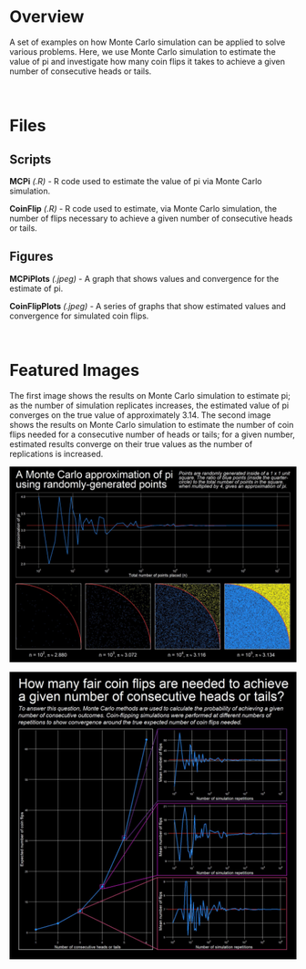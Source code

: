 # Overview

A set of examples on how Monte Carlo simulation can be applied to solve various problems. Here, we use Monte Carlo simulation to estimate the value of pi and investigate how many coin flips it takes to achieve a given number of consecutive heads or tails.

<br/>

# Files

## Scripts

**MCPi** *(.R)* - R code used to estimate the value of pi via Monte Carlo simulation.

**CoinFlip** *(.R)* - R code used to estimate, via Monte Carlo simulation, the number of flips necessary to achieve a given number of consecutive heads or tails.

## Figures

**MCPiPlots** *(.jpeg)* - A graph that shows values and convergence for the estimate of pi.

**CoinFlipPlots** *(.jpeg)* - A series of graphs that show estimated values and convergence for simulated coin flips.

<br/>

# Featured Images

The first image shows the results on Monte Carlo simulation to estimate pi; as the number of simulation replicates increases, the estimated value of pi converges on the true value of approximately 3.14. The second image shows the results on Monte Carlo simulation to estimate the number of coin flips needed for a consecutive number of heads or tails; for a given number, estimated results converge on their true values as the number of replications is increased.

<kbd>![](https://github.com/TrevorHD/MCMethods/blob/master/Figures/MCPiPlots.jpeg)</kbd>

<kbd>![](https://github.com/TrevorHD/MCMethods/blob/master/Figures/CoinFlipPlots.jpeg)</kbd>
